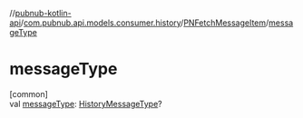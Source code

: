 //[pubnub-kotlin-api](../../../index.md)/[com.pubnub.api.models.consumer.history](../index.md)/[PNFetchMessageItem](index.md)/[messageType](message-type.md)

# messageType

[common]\
val [messageType](message-type.md): [HistoryMessageType](../-history-message-type/index.md)?
